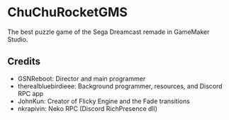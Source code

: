 # ChuChuRocketGMS
The best puzzle game of the Sega Dreamcast remade in GameMaker Studio.

## Credits
- GSNReboot: Director and main programmer
- therealbluebirdieee: Background programmer, resources, and Discord RPC app
- JohnKun: Creator of Flicky Engine and the Fade transitions
- nkrapivin: Neko RPC (Discord RichPresence dll)
